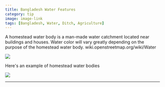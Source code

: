 ```yaml
---
title: Bangladesh Water Features
category: tip
image: image-link
tags: [Bangladesh, Water, Ditch, Agriculture]
---
```


 A homestead water body is a man-made water catchment located near buildings and houses. Water color will vary greatly depending on the purpose of the homestead water body. wiki.openstreetmap.org/wiki/Water
 
 ![](https://cloud.githubusercontent.com/assets/4990708/6421057/87f35406-be99-11e4-9e9d-d35a60a931ad.PNG)
 
  Here's an example of homestead water bodies
  
 ![](https://cloud.githubusercontent.com/assets/4990708/6421058/89e26ae0-be99-11e4-94fb-7cb54a5c28b8.PNG)

---

